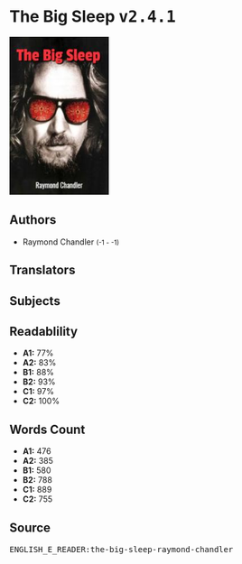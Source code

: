 # The Big Sleep <kbd>v2.4.1</kbd>

![](./cover.medium.jpg "")

## Authors


 - Raymond Chandler <small>(-1 - -1)</small>

## Translators



## Subjects



## Readablility


 - **A1:** 77%
 - **A2:** 83%
 - **B1:** 88%
 - **B2:** 93%
 - **C1:** 97%
 - **C2:** 100%

## Words Count


 - **A1:** 476
 - **A2:** 385
 - **B1:** 580
 - **B2:** 788
 - **C1:** 889
 - **C2:** 755

## Source


<kbd>ENGLISH_E_READER:the-big-sleep-raymond-chandler</kbd>
